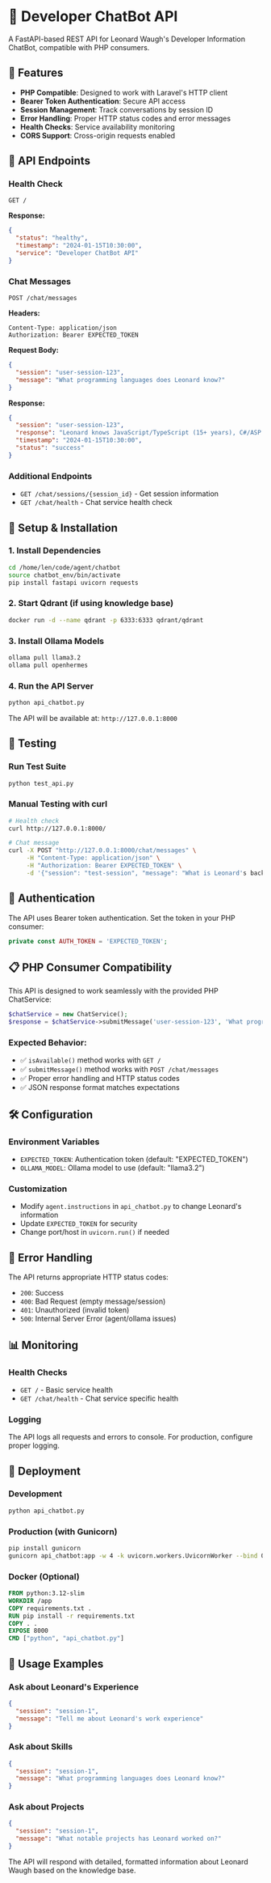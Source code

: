 # 🤖 Developer ChatBot API

A FastAPI-based REST API for Leonard Waugh's Developer Information ChatBot, compatible with PHP consumers.

## 🚀 Features

- **PHP Compatible**: Designed to work with Laravel's HTTP client
- **Bearer Token Authentication**: Secure API access
- **Session Management**: Track conversations by session ID
- **Error Handling**: Proper HTTP status codes and error messages
- **Health Checks**: Service availability monitoring
- **CORS Support**: Cross-origin requests enabled

## 📡 API Endpoints

### Health Check
```http
GET /
```
**Response:**
```json
{
  "status": "healthy",
  "timestamp": "2024-01-15T10:30:00",
  "service": "Developer ChatBot API"
}
```

### Chat Messages
```http
POST /chat/messages
```

**Headers:**
```
Content-Type: application/json
Authorization: Bearer EXPECTED_TOKEN
```

**Request Body:**
```json
{
  "session": "user-session-123",
  "message": "What programming languages does Leonard know?"
}
```

**Response:**
```json
{
  "session": "user-session-123",
  "response": "Leonard knows JavaScript/TypeScript (15+ years), C#/ASP.NET, PHP, C++ (25+ years), Python, Java, and mobile languages like Kotlin and Swift...",
  "timestamp": "2024-01-15T10:30:00",
  "status": "success"
}
```

### Additional Endpoints

- `GET /chat/sessions/{session_id}` - Get session information
- `GET /chat/health` - Chat service health check

## 🔧 Setup & Installation

### 1. Install Dependencies
```bash
cd /home/len/code/agent/chatbot
source chatbot_env/bin/activate
pip install fastapi uvicorn requests
```

### 2. Start Qdrant (if using knowledge base)
```bash
docker run -d --name qdrant -p 6333:6333 qdrant/qdrant
```

### 3. Install Ollama Models
```bash
ollama pull llama3.2
ollama pull openhermes
```

### 4. Run the API Server
```bash
python api_chatbot.py
```

The API will be available at: `http://127.0.0.1:8000`

## 🧪 Testing

### Run Test Suite
```bash
python test_api.py
```

### Manual Testing with curl
```bash
# Health check
curl http://127.0.0.1:8000/

# Chat message
curl -X POST "http://127.0.0.1:8000/chat/messages" \
     -H "Content-Type: application/json" \
     -H "Authorization: Bearer EXPECTED_TOKEN" \
     -d '{"session": "test-session", "message": "What is Leonard's background?"}'
```

## 🔐 Authentication

The API uses Bearer token authentication. Set the token in your PHP consumer:

```php
private const AUTH_TOKEN = 'EXPECTED_TOKEN';
```

## 📋 PHP Consumer Compatibility

This API is designed to work seamlessly with the provided PHP ChatService:

```php
$chatService = new ChatService();
$response = $chatService->submitMessage('user-session-123', 'What programming languages does Leonard know?');
```

### Expected Behavior:
- ✅ `isAvailable()` method works with `GET /`
- ✅ `submitMessage()` method works with `POST /chat/messages`
- ✅ Proper error handling and HTTP status codes
- ✅ JSON response format matches expectations

## 🛠️ Configuration

### Environment Variables
- `EXPECTED_TOKEN`: Authentication token (default: "EXPECTED_TOKEN")
- `OLLAMA_MODEL`: Ollama model to use (default: "llama3.2")

### Customization
- Modify `agent.instructions` in `api_chatbot.py` to change Leonard's information
- Update `EXPECTED_TOKEN` for security
- Change port/host in `uvicorn.run()` if needed

## 🚨 Error Handling

The API returns appropriate HTTP status codes:

- `200`: Success
- `400`: Bad Request (empty message/session)
- `401`: Unauthorized (invalid token)
- `500`: Internal Server Error (agent/ollama issues)

## 📊 Monitoring

### Health Checks
- `GET /` - Basic service health
- `GET /chat/health` - Chat service specific health

### Logging
The API logs all requests and errors to console. For production, configure proper logging.

## 🔄 Deployment

### Development
```bash
python api_chatbot.py
```

### Production (with Gunicorn)
```bash
pip install gunicorn
gunicorn api_chatbot:app -w 4 -k uvicorn.workers.UvicornWorker --bind 0.0.0.0:8000
```

### Docker (Optional)
```dockerfile
FROM python:3.12-slim
WORKDIR /app
COPY requirements.txt .
RUN pip install -r requirements.txt
COPY . .
EXPOSE 8000
CMD ["python", "api_chatbot.py"]
```

## 🎯 Usage Examples

### Ask about Leonard's Experience
```json
{
  "session": "session-1",
  "message": "Tell me about Leonard's work experience"
}
```

### Ask about Skills
```json
{
  "session": "session-1", 
  "message": "What programming languages does Leonard know?"
}
```

### Ask about Projects
```json
{
  "session": "session-1",
  "message": "What notable projects has Leonard worked on?"
}
```

The API will respond with detailed, formatted information about Leonard Waugh based on the knowledge base.

